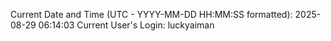 Current Date and Time (UTC - YYYY-MM-DD HH:MM:SS formatted): 2025-08-29 06:14:03
Current User's Login: luckyaiman
